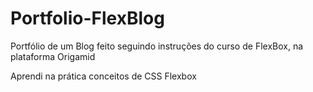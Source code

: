 # Portfolio-FlexBlog
Portfólio de um Blog feito seguindo instruções do curso de FlexBox, na plataforma Origamid

Aprendi na prática conceitos de CSS Flexbox